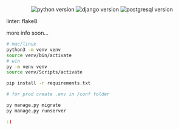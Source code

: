 <p align="center">
<img src="https://img.shields.io/badge/Python-3.11-brightgreen" alt="python version"> 
<img src="https://img.shields.io/badge/Django-4.2-orange" alt="django version">
<img src="https://img.shields.io/badge/PostgreSQL-15-blue" alt="postgresql version">
</p>

linter: flake8

more info soon...

```bash
# mac/linux
python3 -m venv venv
source venv/bin/activate 
# win
py -m venv venv
source venv/Scripts/activate 

pip install -r requirements.txt

# for prod create .env in /conf folder 

py manage.py migrate
py manage.py runserver

:)
```
